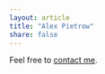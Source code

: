 ```yaml
---
layout: article
title: "Alex Pietrow"
share: false
---
```


Feel free to [contact me](mailto:alex.pietrow@kuleuven.be).
